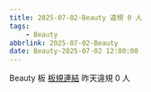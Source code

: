 ```yaml
---
title: 2025-07-02-Beauty 違規 0 人
tags:
    - Beauty
abbrlink: 2025-07-02-Beauty
date: Beauty-2025-07-02 12:00:00
---
```

Beauty 板 [板規連結](https://www.ptt.cc/bbs/Beauty/M.1630069980.A.84B.html)
昨天違規 0 人
